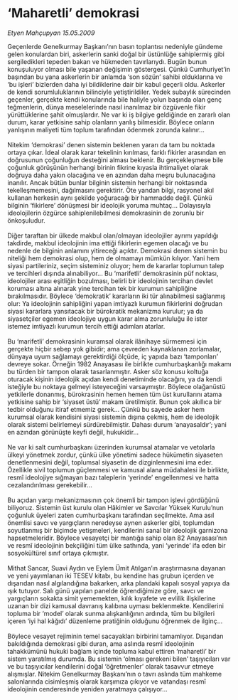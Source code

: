 # ‘Maharetli’ demokrasi

*Etyen Mahçupyan 15.05.2009*

<div class="taraf_structure_2col_1zq">
<div class="margen_n">



 <p>Geçenlerde Genelkurmay Başkanı’nın basın toplantısı nedeniyle gündeme gelen konulardan biri, askerlerin sanki doğal bir üstünlüğe sahiplermiş gibi sergiledikleri tepeden bakan ve hükmeden tavırlarıydı. Bugün bunun konuşuluyor olması bile yaşanan değişimin göstergesi. Çünkü Cumhuriyet’in başından bu yana askerlerin bir anlamda ‘son sözün’ sahibi olduklarına ve ‘bu işleri’ bizlerden daha iyi bildiklerine dair bir kabul geçerli oldu. Askerler de kendi sorumluluklarının bilinciyle yetiştirildiler. Yedek subaylık sürecinden geçenler, gerçekte kendi konularında bile haliyle yolun başında olan genç teğmenlerin, dünya meselelerinde nasıl inanılmaz bir özgüvenle fikir yürüttüklerine şahit olmuşlardır. Ne var ki iş bilgiye geldiğinde en zararlı olan durum, karar yetkisine sahip olanların yanlış bilmesidir. Böylece onların yanlışının maliyeti tüm toplum tarafından ödenmek zorunda kalınır... <br/><br/>Nitekim ‘demokrasi’ denen sistemin beklenen yararı da tam bu noktada ortaya çıkar. İdeal olarak karar tekelinin kırılması, farklı fikirler arasından en doğrusunun çoğunluğun desteğini alması beklenir. Bu gerçekleşmese bile çoğunluk görüşünün herhangi birinin fikrine kıyasla ihtimaliyet olarak doğruya daha yakın olacağına ve en azından daha meşru bulunacağına inanılır. Ancak bütün bunlar bilginin sistemin herhangi bir noktasında tekelleşmemesini, dağılmasını gerektirir. Öte yandan bilgi, rasyonel akıl kullanan herkesin aynı şekilde yoğuracağı bir hammadde değil. Çünkü bilginin ‘fikirlere’ dönüşmesi bir ideolojik yoruma muhtaç... Dolayısıyla ideolojilerin özgürce sahiplenilebilmesi demokrasinin de zorunlu bir önkoşuludur. <br/><br/>Diğer taraftan bir ülkede makbul olan/olmayan ideolojiler ayrımı yapıldığı takdirde, makbul ideolojinin ima ettiği fikirlerin egemen olacağı ve bu nedenle de bilginin anlamını yitireceği açıktır. Demokrasi denen sistemin bu niteliği hem demokrasi olup, hem de olmamayı mümkün kılıyor. Yani hem siyasi partileriniz, seçim sisteminiz oluyor; hem de kararlar toplumun talep ve tercihleri dışında alınabiliyor... Bu ‘marifetli’ demokrasinin püf noktası, ideolojiler arası eşitliğin bozulması, belirli bir ideolojinin tercihan devlet koruması altına alınarak yine tercihan tek bir kurumun sahipliğine bırakılmasıdır. Böylece ‘demokratik’ kararların iki tür alınabilmesi sağlanmış olur: Ya ideolojinin sahipliğini yapan imtiyazlı kurumun fikirlerini doğrudan siyasi kararlara yansıtacak bir bürokratik mekanizma kurulur; ya da siyasetçiler egemen ideolojiye uygun karar alma zorunluluğu ile ister istemez imtiyazlı kurumun tercih ettiği adımları atarlar. <br/><br/>Bu ‘marifetli’ demokrasinin kuramsal olarak ilânihaye sürmemesi için gerçekte hiçbir sebep yok gibidir; ama çevreden kaynaklanan zorlamalar, dünyaya uyum sağlamayı gerektirdiği ölçüde, iç yapıda bazı ‘tamponları’ devreye sokar. Örneğin 1982 Anayasası ile birlikte cumhurbaşkanlığı makamı bu türden bir tampon olarak tasarlanmıştır. Asker söz konusu koltuğa oturacak kişinin ideolojik açıdan kendi denetiminde olacağını, ya da kendi isteğiyle bu noktaya gelmeyi isteyeceğini varsaymıştır. Böylece olağanüstü yetkilerle donanmış, bürokrasinin hemen hemen tüm üst kurullarını atama yetkisine sahip bir ‘siyaset üstü’ makam üretilmiştir. Bunun çok akıllıca bir tedbir olduğunu itiraf etmemiz gerek... Çünkü bu sayede asker hem kurumsal olarak kendisini siyasi sistemin dışına çekmiş, hem de ideolojik olarak sistemi belirlemeyi sürdürebilmiştir. Dahası durum ‘anayasaldır’; yani en azından görünüşte keyfi değil, hukukidir... <br/><br/>Ne var ki salt cumhurbaşkanı üzerinden kurumsal atamalar ve vetolarla ülkeyi yönetmek zordur, çünkü ülke yönetimi sadece hükümetin siyaseten denetlenmesini değil, toplumsal siyasetin de dizginlenmesini ima eder. Özellikle sivil toplumun güçlenmesi ve kamusal alana müdahalesi ile birlikte, resmî ideolojiye sığmayan bazı taleplerin ‘yerinde’ engellenmesi ve hatta cezalandırılması gerekebilir... <br/><br/>Bu açıdan yargı mekanizmasının çok önemli bir tampon işlevi gördüğünü biliyoruz. Sistemin üst kurulu olan Hâkimler ve Savcılar Yüksek Kurulu’nun çoğunluk üyeleri zaten cumhurbaşkanı tarafından seçilmekte. Ama asıl önemlisi savcı ve yargıçların neredeyse aynen askerler gibi, toplumdan soyutlanmış bir biçimde yetişmeleri, kendilerini sanal bir ideolojik garnizona hapsetmeleridir. Böylece vesayetçi bir mantığa sahip olan 82 Anayasası’nın ve resmî ideolojinin bekçiliğini tüm ülke sathında, yani ‘yerinde’ ifa eden bir sosyokültürel sınıf ortaya çıkmıştır. <br/><br/>Mithat Sancar, Suavi Aydın ve Eylem Ümit Atılgan’ın araştırmasına dayanan ve yeni yayımlanan iki TESEV kitabı, bu kendine has grubun içerden ve dışarıdan nasıl algılandığına bakarken, arka plandaki kapalı sosyal yapıya da ışık tutuyor. Salı günü yapılan panelde öğrendiğimize göre, savcı ve yargıçların sokakta simit yememekten, kılık kıyafete ve evlilik ilişkilerine uzanan bir dizi kamusal davranış kalıbına uyması beklenmekte. Kendilerini topluma bir ‘model’ olarak sunma alışkanlığının ardında, tüm bu bilgileri içeren ‘iyi hal kâğıdı’ düzenleme pratiğinin olduğunu öğrenmek de ilginç... <br/><br/>Böylece vesayet rejiminin temel sacayakları birbirini tamamlıyor. Dışarıdan bakıldığında demokrasi gibi duran, ama aslında resmî ideolojinin tahakkümünü hukuki bağlam içinde topluma kabul ettiren ‘maharetli’ bir sistem yaratılmış durumda. Bu sistemin ‘olması gerekeni bilen’ taşıyıcıları var ve bu taşıyıcılar kendilerini doğal ‘öğretmenler’ olarak tasavvur etmeye alışmışlar. Nitekim Genelkurmay Başkanı’nın o tavrı aslında tüm mahkeme salonlarında cisimleşmiş olarak karşımıza çıkıyor ve vatandaşı resmî ideolojinin cenderesinde yeniden yaratmaya çalışıyor... </p>

<br/>


<div id="taraf_not">
</div>

</div>


</div>
